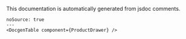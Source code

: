 This documentation is automatically generated from jsdoc comments.

```react
noSource: true
---
<DocgenTable component={ProductDrawer} />
```
